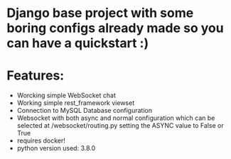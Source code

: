 # Django base project with some boring configs already made so you can have a quickstart :)

# Features:
- Worcking simple WebSocket chat
- Working simple rest_framework viewset
- Connection to MySQL Database configuration
- Websocket with both async and normal configuration which can be selected at /websocket/routing.py setting the ASYNC value to False or True
- requires docker!
- python version used: 3.8.0

